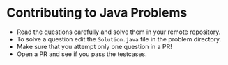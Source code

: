 # Contributing to Java Problems

- Read the questions carefully and solve them in your remote repository.
- To solve a question edit the `Solution.java` file in the problem directory.
- Make sure that you attempt only one question in a PR!
- Open a PR and see if you pass the testcases.

